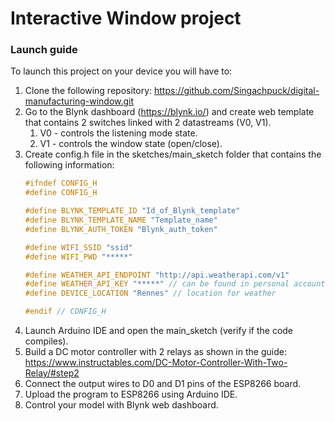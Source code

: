 # Interactive Window project

### Launch guide
To launch this project on your device you will have to:
1. Clone the following repository: https://github.com/Singachpuck/digital-manufacturing-window.git
2. Go to the Blynk dashboard (https://blynk.io/) and create web template that contains 2 switches linked with 2 datastreams (V0, V1).
    1. V0 - controls the listening mode state.
    2. V1 - controls the window state (open/close).
3. Create config.h file in the sketches/main_sketch folder that contains the following information:
    ```c++
    #ifndef CONFIG_H
    #define CONFIG_H
    
    #define BLYNK_TEMPLATE_ID "Id_of_Blynk_template"
    #define BLYNK_TEMPLATE_NAME "Template_name"
    #define BLYNK_AUTH_TOKEN "Blynk_auth_token"
    
    #define WIFI_SSID "ssid"
    #define WIFI_PWD "*****"
    
    #define WEATHER_API_ENDPOINT "http://api.weatherapi.com/v1"
    #define WEATHER_API_KEY "*****" // can be found in personal account on https://www.weatherapi.com/
    #define DEVICE_LOCATION "Rennes" // location for weather
    
    #endif // CONFIG_H
    ```
4. Launch Arduino IDE and open the main_sketch (verify if the code compiles).
5. Build a DC motor controller with 2 relays as shown in the guide: https://www.instructables.com/DC-Motor-Controller-With-Two-Relay/#step2
6. Connect the output wires to D0 and D1 pins of the ESP8266 board.
7. Upload the program to ESP8266 using Arduino IDE.
8. Control your model with Blynk web dashboard.